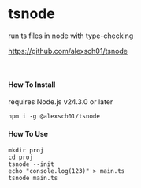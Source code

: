 # tsnode

run ts files in node with type-checking

https://github.com/alexsch01/tsnode

<br>

#### How To Install

requires Node.js v24.3.0 or later
```
npm i -g @alexsch01/tsnode
```

#### How To Use

```
mkdir proj
cd proj
tsnode --init
echo "console.log(123)" > main.ts
tsnode main.ts
```
